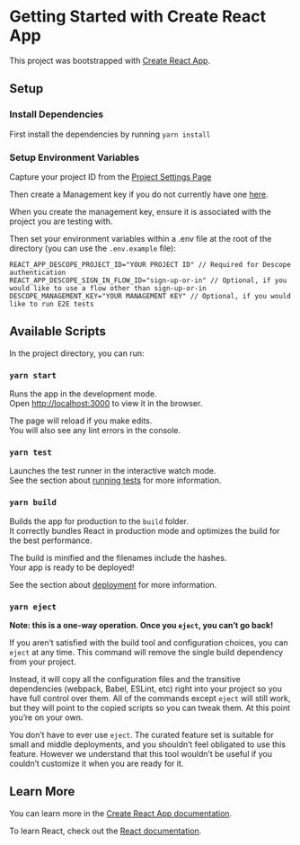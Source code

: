 # Getting Started with Create React App

This project was bootstrapped with [Create React App](https://github.com/facebook/create-react-app).

## Setup

### Install Dependencies

First install the dependencies by running `yarn install`

### Setup Environment Variables

Capture your project ID from the [Project Settings Page](https://app.descope.com/settings/project)

Then create a Management key if you do not currently have one [here](https://app.descope.com/settings/company/managementkeys).

When you create the management key, ensure it is associated with the project you are testing with.

Then set your environment variables within a .env file at the root of the directory (you can use the `.env.example` file):

```
REACT_APP_DESCOPE_PROJECT_ID="YOUR PROJECT ID" // Required for Descope authentication
REACT_APP_DESCOPE_SIGN_IN_FLOW_ID="sign-up-or-in" // Optional, if you would like to use a flow other than sign-up-or-in
DESCOPE_MANAGEMENT_KEY="YOUR MANAGEMENT KEY" // Optional, if you would like to run E2E tests
```

## Available Scripts

In the project directory, you can run:

### `yarn start`

Runs the app in the development mode.\
Open [http://localhost:3000](http://localhost:3000) to view it in the browser.

The page will reload if you make edits.\
You will also see any lint errors in the console.

### `yarn test`

Launches the test runner in the interactive watch mode.\
See the section about [running tests](https://facebook.github.io/create-react-app/docs/running-tests) for more information.

### `yarn build`

Builds the app for production to the `build` folder.\
It correctly bundles React in production mode and optimizes the build for the best performance.

The build is minified and the filenames include the hashes.\
Your app is ready to be deployed!

See the section about [deployment](https://facebook.github.io/create-react-app/docs/deployment) for more information.

### `yarn eject`

**Note: this is a one-way operation. Once you `eject`, you can’t go back!**

If you aren’t satisfied with the build tool and configuration choices, you can `eject` at any time. This command will remove the single build dependency from your project.

Instead, it will copy all the configuration files and the transitive dependencies (webpack, Babel, ESLint, etc) right into your project so you have full control over them. All of the commands except `eject` will still work, but they will point to the copied scripts so you can tweak them. At this point you’re on your own.

You don’t have to ever use `eject`. The curated feature set is suitable for small and middle deployments, and you shouldn’t feel obligated to use this feature. However we understand that this tool wouldn’t be useful if you couldn’t customize it when you are ready for it.

## Learn More

You can learn more in the [Create React App documentation](https://facebook.github.io/create-react-app/docs/getting-started).

To learn React, check out the [React documentation](https://reactjs.org/).
